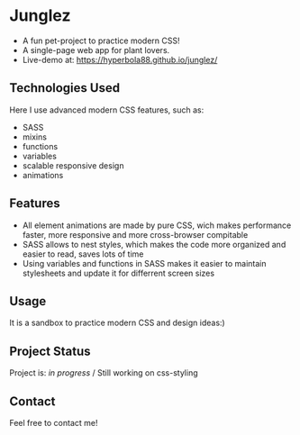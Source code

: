 # Junglez
- A fun pet-project to practice modern CSS!
- A single-page web app for plant lovers.
- Live-demo at: https://hyperbola88.github.io/junglez/

## Technologies Used
Here I use advanced modern CSS features, such as:
- SASS
- mixins
- functions
- variables
- scalable responsive design
- animations

## Features
- All element animations are made by pure CSS, wich makes performance faster, more responsive and more cross-browser compitable
- SASS allows to nest styles, which makes the code more organized and easier to read, saves lots of time
- Using variables and functions in SASS makes it easier to maintain stylesheets and update it for differrent screen sizes


## Usage
It is a sandbox to practice modern CSS and design ideas:)

## Project Status
Project is: _in progress_ /
Still working on css-styling

## Contact
Feel free to contact me!
